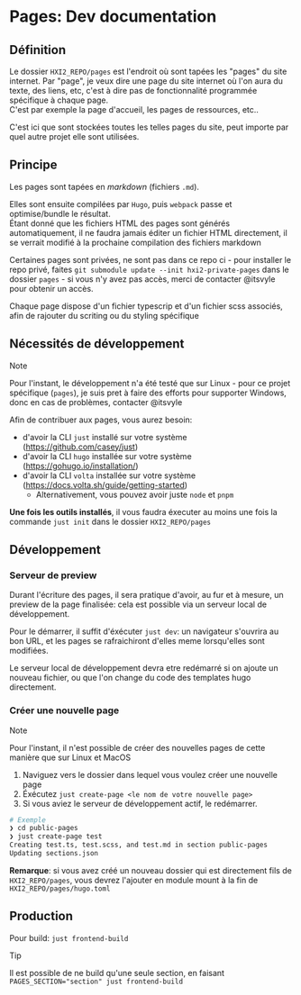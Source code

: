 # Pages: Dev documentation

## Définition

Le dossier `HXI2_REPO/pages` est l'endroit où sont tapées les "pages" du site internet. Par "page", je veux dire une page du site internet où l'on aura du texte, des liens, etc, c'est à dire pas de fonctionnalité programmée spécifique à chaque page.\
C'est par exemple la page d'accueil, les pages de ressources, etc..

C'est ici que sont stockées toutes les telles pages du site, peut importe par quel autre projet elle sont utilisées.

## Principe

Les pages sont tapées en _markdown_ (fichiers `.md`).

Elles sont ensuite compilées par `Hugo`, puis `webpack` passe et optimise/bundle le résultat.\
Étant donné que les fichiers HTML des pages sont générés automatiquement, il ne faudra jamais éditer un fichier HTML directement, il se verrait modifié à la prochaine compilation des fichiers markdown

Certaines pages sont privées, ne sont pas dans ce repo ci - pour installer le repo privé, faites `git submodule update --init hxi2-private-pages` dans le dossier `pages` - si vous n'y avez pas accès, merci de contacter @itsvyle pour obtenir un accès.

Chaque page dispose d'un fichier typescrip et d'un fichier scss associés, afin de rajouter du scriting ou du styling spécifique

## Nécessités de développement

> [!NOTE]
> Pour l'instant, le développement n'a été testé que sur Linux - pour ce projet spécifique (`pages`), je suis pret à faire des efforts pour supporter Windows, donc en cas de problèmes, contacter @itsvyle

Afin de contribuer aux pages, vous aurez besoin:

- d'avoir la CLI `just` installé sur votre système (https://github.com/casey/just)
- d'avoir la CLI `hugo` installée sur votre système (https://gohugo.io/installation/)
- d'avoir la CLI `volta` installée sur votre système (https://docs.volta.sh/guide/getting-started)
  - Alternativement, vous pouvez avoir juste `node` et `pnpm`

**Une fois les outils installés**, il vous faudra éxecuter au moins une fois la commande `just init` dans le dossier `HXI2_REPO/pages`

## Développement

### Serveur de preview

Durant l'écriture des pages, il sera pratique d'avoir, au fur et à mesure, un preview de la page finalisée: cela est possible via un serveur local de développement.

Pour le démarrer, il suffit d'éxécuter `just dev`: un navigateur s'ouvrira au bon URL, et les pages se rafraichiront d'elles meme lorsqu'elles sont modifiées.

Le serveur local de développement devra etre redémarré si on ajoute un nouveau fichier, ou que l'on change du code des templates hugo directement.

### Créer une nouvelle page

> [!NOTE]
> Pour l'instant, il n'est possible de créer des nouvelles pages de cette manière que sur Linux et MacOS

1. Naviguez vers le dossier dans lequel vous voulez créer une nouvelle page
2. Éxécutez `just create-page <le nom de votre nouvelle page>`
3. Si vous aviez le serveur de développement actif, le redémarrer.

```bash
# Exemple
❯ cd public-pages
❯ just create-page test
Creating test.ts, test.scss, and test.md in section public-pages
Updating sections.json
```

**Remarque**: si vous avez créé un nouveau dossier qui est directement fils de `HXI2_REPO/pages`, vous devrez l'ajouter en module mount à la fin de `HXI2_REPO/pages/hugo.toml`

## Production

Pour build: `just frontend-build`

> [!TIP]
> Il est possible de ne build qu'une seule section, en faisant `PAGES_SECTION="section" just frontend-build`
